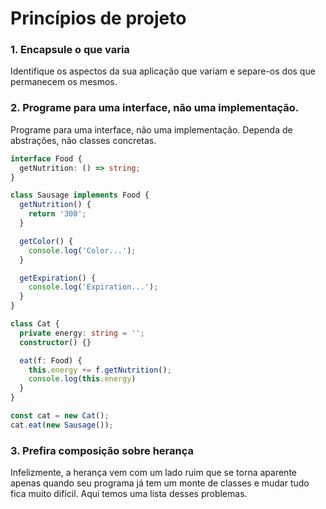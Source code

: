 # Princípios de projeto

### 1. Encapsule o que varia

Identifique os aspectos da sua aplicação que variam e separe-os dos que permanecem os mesmos. 

### 2. Programe para uma interface, não uma implementação.

Programe para uma interface, não uma implementação. Dependa de abstrações, não classes concretas.

```ts
interface Food {
  getNutrition: () => string;
}

class Sausage implements Food {
  getNutrition() {
    return '300';
  }

  getColor() {
    console.log('Color...');
  }

  getExpiration() {
    console.log('Expiration...');
  }
}

class Cat {
  private energy: string = '';
  constructor() {}

  eat(f: Food) {
    this.energy += f.getNutrition();
    console.log(this.energy)
  }
}

const cat = new Cat();
cat.eat(new Sausage());
```

### 3. Prefira composição sobre herança

Infelizmente, a herança vem com um lado ruim que se torna aparente apenas quando seu programa já tem um monte de classes e mudar tudo fica muito difícil. Aqui temos uma lista desses problemas.